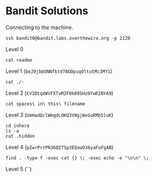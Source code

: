 # Bandit Solutions

Connecting to the machine.
```shell
ssh bandit0@bandit.labs.overthewire.org -p 2220
```



Level 0
```shell
cat readme
```

Level 1 (`boJ9jbbUNNfktd78OOpsqOltutMc3MY1`)
```shell
cat ./-
```

Level 2 (`CV1DtqXWVFXTvM2F0k09SHz0YwRINYA9`)
```shell
cat spaces\ in\ this\ filename
```

Level 3 (`UmHadQclWmgdLOKQ3YNgjWxGoRMb5luK`)
```shell
cd inhere
ls -a
cat .hidden
```

Level 4 (`pIwrPrtPN36QITSp3EQaw936yaFoFgAB`)
```shell
find . -type f -exec cat {} \; -exec echo -e "\n\n" \;
```

Level 5 (``)
```shell
```
